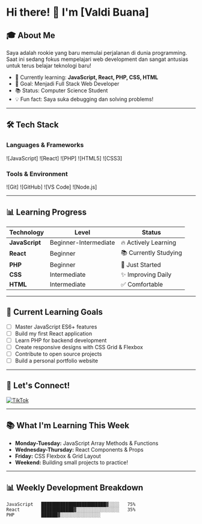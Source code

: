 # Hi there! 👋 I'm [Valdi Buana]

## 🎓 About Me
Saya adalah rookie yang baru memulai perjalanan di dunia programming. Saat ini sedang fokus mempelajari web development dan sangat antusias untuk terus belajar teknologi baru!

- 🌱 Currently learning: **JavaScript, React, PHP, CSS, HTML**
- 🎯 Goal: Menjadi Full Stack Web Developer
- 📚 Status: Computer Science Student
- 💡 Fun fact: Saya suka debugging dan solving problems!

---

## 🛠️ Tech Stack

### Languages & Frameworks
![JavaScript]
![React]
![PHP]
![HTML5]
![CSS3]

### Tools & Environment
![Git]
![GitHub]
![VS Code]
![Node.js]

---

## 📊 Learning Progress

| Technology | Level | Status |
|------------|-------|--------|
| **JavaScript** | Beginner-Intermediate | 🔥 Actively Learning |
| **React** | Beginner | 📚 Currently Studying |
| **PHP** | Beginner | 🌱 Just Started |
| **CSS** | Intermediate | ✨ Improving Daily |
| **HTML** | Intermediate | ✅ Comfortable |

---

## 🎯 Current Learning Goals

- [ ] Master JavaScript ES6+ features
- [ ] Build my first React application
- [ ] Learn PHP for backend development
- [ ] Create responsive designs with CSS Grid & Flexbox
- [ ] Contribute to open source projects
- [ ] Build a personal portfolio website

---

## 🤝 Let's Connect!
[![TikTok](https://pngate.com/wp-content/uploads/2025/03/tiktok-app-icon-logo-2025-1.png)](https://www.tiktok.com/@valdybuana?_t=ZS-8yJcIUGuVR2&_r=1m)

---

## 📚 What I'm Learning This Week

- **Monday-Tuesday:** JavaScript Array Methods & Functions
- **Wednesday-Thursday:** React Components & Props  
- **Friday:** CSS Flexbox & Grid Layout
- **Weekend:** Building small projects to practice!

---

## 📊 Weekly Development Breakdown

```text
JavaScript   ████████████████████████▓░░░░   75%
React        ████████████▓░░░░░░░░░░░░░░░░   35%
PHP          ██████▓░░░░░░░░░░░░░░░
